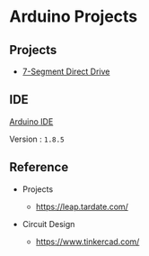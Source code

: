 # Arduino Projects

## Projects
* [7-Segment Direct Drive](Projects/001.md)

## IDE
[Arduino IDE](https://www.arduino.cc/en/software)

Version : `1.8.5`

## Reference
* Projects
  * https://leap.tardate.com/
  
* Circuit Design
  * https://www.tinkercad.com/
